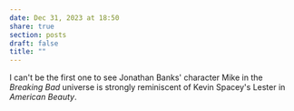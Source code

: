 ```yaml
---
date: Dec 31, 2023 at 18:50
share: true
section: posts
draft: false
title: ""
---
```


I can't be the first one to see Jonathan Banks' character Mike in the _Breaking Bad_ universe is  strongly reminiscent of Kevin Spacey's Lester in _American Beauty_.
